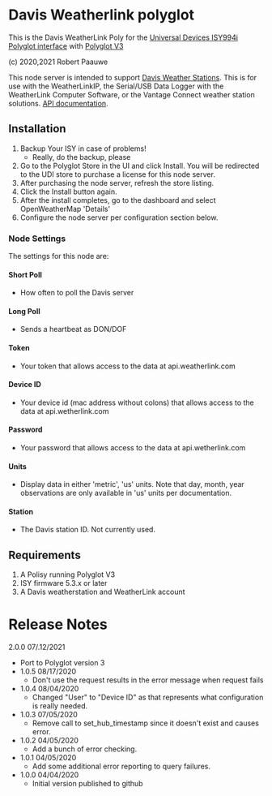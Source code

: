 
# Davis Weatherlink polyglot

This is the Davis WeatherLink Poly for the [Universal Devices ISY994i](https://www.universal-devices.com/residential/ISY) [Polyglot interface](http://www.universal-devices.com/developers/polyglot/docs/) with  [Polyglot V3](https://github.com/UniversalDevicesInc/pg3)

(c) 2020,2021 Robert Paauwe

This node server is intended to support [Davis Weather Stations](http://www.davisinstruments.com/).  This is for use with the WeatherLinkIP, the Serial/USB Data Logger with the WeatherLink Computer Software, or the Vantage Connect weather station solutions.  [API documentation](https://www.weatherlink.com/static/docs/APIdocumentation.pdf). 

## Installation

1. Backup Your ISY in case of problems!
   * Really, do the backup, please
2. Go to the Polyglot Store in the UI and click Install. You will be redirected to the UDI store to purchase a license for this node server.
3. After purchasing the node server, refresh the store listing.
4. Click the Install button again.
5. After the install completes, go to the dashboard and select OpenWeatherMap 'Details'
6. Configure the node server per configuration section below.

### Node Settings
The settings for this node are:

#### Short Poll
   * How often to poll the Davis server
#### Long Poll
   * Sends a heartbeat as DON/DOF
#### Token
   * Your token that allows access to the data at api.weatherlink.com
#### Device ID
   * Your device id (mac address without colons) that allows access to the data at api.wetherlink.com
#### Password
   * Your password that allows access to the data at api.wetherlink.com
#### Units
   * Display data in either 'metric', 'us' units. Note that day, month, year observations are only available in 'us' units per documentation.
#### Station
   * The Davis station ID. Not currently used.


## Requirements

1. A Polisy running Polyglot V3
2. ISY firmware 5.3.x or later
3. A Davis weatherstation and WeatherLink account

# Release Notes

  2.0.0 07/.12/2021
   - Port to Polyglot version 3
- 1.0.5 08/17/2020
   - Don't use the request results in the error message when request fails
- 1.0.4 08/04/2020
   - Changed "User" to "Device ID" as that represents what configuration is really needed.
- 1.0.3 07/05/2020
   - Remove call to set_hub_timestamp since it doesn't exist and causes error.
- 1.0.2 04/05/2020
   - Add a bunch of error checking.
- 1.0.1 04/05/2020
   - Add some additional error reporting to query failures.
- 1.0.0 04/04/2020
   - Initial version published to github
